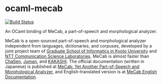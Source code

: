 # ocaml-mecab

[![Build Status](https://travis-ci.org/akabe/ocaml-mecab.svg?branch=master)](https://travis-ci.org/akabe/ocaml-mecab)

An OCaml binding of MeCab, a part-of-speech and morphological analyzer.

MeCab is a open-sourced part-of-speech and morphological analyzer independent from languages, dictionaries, and corpuses, developed by a joint project team of
[Graduate School of Informatics in Kyoto University][GSI-KU] and
[NTT Communication Science Laboratories][NTT-CSL].
MeCab is almost faster than [ChaSen][ChaSen], [Juman][Juman], and [KAKASHI][KAKASHI].
The official documentation (written in Japanese) is published at [MeCab: Yet Another Part-of-Speech and Morphological Analyzer][MeCab-ja], and English-translated version is at [MeCab English Documentation][MeCab-en].

[GSI-KU]: http://www.i.kyoto-u.ac.jp/en/
[NTT-CSL]: http://www.kecl.ntt.co.jp/rps/english/index_e.html
[ChaSen]: http://chasen-legacy.osdn.jp/
[Juman]: http://nlp.ist.i.kyoto-u.ac.jp/index.php?JUMAN
[KAKASHI]: http://kakasi.namazu.org/index.html.en
[MeCab-ja]: http://taku910.github.io/mecab/
[MeCab-en]: https://github.com/jordwest/mecab-docs-en/blob/master/README.md
